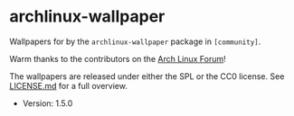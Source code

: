 # archlinux-wallpaper

Wallpapers for by the `archlinux-wallpaper` package in `[community]`.

Warm thanks to the contributors on the [Arch Linux Forum](https://bbs.archlinux.org/viewtopic.php?id=259604)!

The wallpapers are released under either the SPL or the CC0 license. See [LICENSE.md](LICENSE.md) for a full overview.

* Version: 1.5.0
